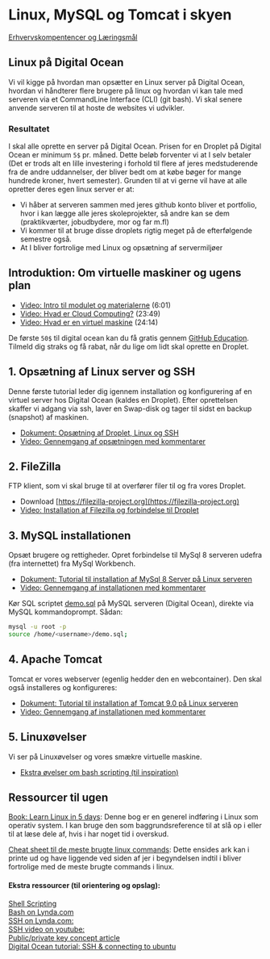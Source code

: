 # Linux, MySQL og Tomcat i skyen

[Erhvervskompentencer og Læringsmål](admin.md)

## Linux på Digital Ocean
Vi vil kigge på hvordan man opsætter en Linux server på Digital Ocean, hvordan vi håndterer flere brugere på linux og hvordan vi kan tale med serveren via et CommandLine Interface (CLI) (git bash). Vi skal senere anvende serveren til at hoste de websites vi udvikler.

### Resultatet

I skal alle oprette en server på Digital Ocean. Prisen for en Droplet på Digital Ocean er minimum `5$` pr. måned. Dette beløb forventer vi at I selv betaler (Det er trods alt en lille investering i forhold til flere af jeres medstuderende fra de andre uddannelser, der bliver bedt om at købe bøger for mange hundrede kroner, hvert semester). Grunden til at vi gerne vil have at alle opretter deres egen linux server er at:

- Vi håber at serveren sammen med jeres github konto bliver et portfolio, hvor i kan lægge alle jeres skoleprojekter, så andre kan se dem (praktikværter, jobudbydere, mor og far m.fl)
- Vi kommer til at bruge disse droplets rigtig meget på de efterfølgende semestre også.
- At I bliver fortrolige med Linux og opsætning af servermiljøer

## Introduktion: Om virtuelle maskiner og ugens plan
- [Video: Intro til modulet og materialerne](https://youtu.be/UxokCeT9WZ4) (6:01)
- [Video: Hvad er Cloud Computing?](https://youtu.be/Go0ETuLyyUc) (23:49)
- [Video: Hvad er en virtuel maskine](https://youtu.be/hUgdtbD0DRQ) (24:14)

De første `50$` til digital ocean kan du få gratis gennem [GitHub Education](https://education.github.com/students). Tilmeld dig straks og få rabat, når du lige om lidt skal oprette en Droplet.

## 1. Opsætning af Linux server og SSH
Denne første tutorial leder dig igennem installation og konfigurering af en virtuel server hos Digital Ocean (kaldes en Droplet). Efter oprettelsen skaffer vi adgang via ssh, laver en Swap-disk og tager til sidst en backup (snapshot) af maskinen.

- [Dokument: Opsætning af Droplet, Linux og SSH](https://docs.google.com/document/d/19ggC3KYmmsIR8sWHIwW_wFyJ2lrFjJH8KKVvyDUJ8gQ/edit?usp=sharing)
- [Video: Gennemgang af opsætningen med kommentarer]()

## 2. FileZilla
FTP klient, som vi skal bruge til at overfører filer til og fra vores Droplet.

- Download [https://filezilla-project.org](https://filezilla-project.org)
- [Video: Installation af Filezilla og forbindelse til Droplet]()


## 3. MySQL installationen
Opsæt brugere og rettigheder. Opret forbindelse til MySql 8 serveren udefra (fra internettet) fra MySql Workbench.

- [Dokument: Tutorial til installation af MySql 8 Server på Linux serveren](https://docs.google.com/document/d/1NtekaiYB-oayiw3yecwE3q1j8f_fnhvV3pREbx31Z8w/edit?usp=sharing) 
- [Video: Gennemgang af installationen med kommentarer]()

Kør SQL scriptet [demo.sql](./demo.sql) på MySQL serveren (Digital Ocean), direkte via MySQL kommandoprompt. Sådan: 

```bash
mysql -u root -p
source /home/<username>/demo.sql; 
```

## 4. Apache Tomcat
Tomcat er vores webserver (egenlig hedder den en webcontainer). Den skal også installeres og konfigureres:

- [Dokument: Tutorial til installation af Tomcat 9.0 på Linux serveren](https://docs.google.com/document/d/1qyWfFoHm4rhDHdKrPS5Fj-R8HqvKSDjmzlzStpwaEmo/edit?usp=sharing)
- [Video: Gennemgang af installationen med kommentarer]()

## 5. Linuxøvelser
Vi ser på Linuxøvelser og vores smækre virtuelle maskine.

- [Ekstra øvelser om bash scripting (til inspiration)](study/ex2bash.md)   

## Ressourcer til ugen

[Book: Learn Linux in 5 days](https://linuxtrainingacademy.com/wp-content/uploads/2016/08/learn-linux-in-5-days.pdf?__s=uvrsr3eotoyvr3yvh2zk): Denne bog er en generel indføring i Linux som operativ system. I kan bruge den som baggrundsreference til at slå op i eller til at læse dele af, hvis i har noget tid i overskud.  

[Cheat sheet til de meste brugte linux commands](study/linuxcommands.pdf): Dette ensides ark kan i printe ud og have liggende ved siden af jer i begyndelsen indtil i bliver fortrolige med de meste brugte commands i linux.  

#### Ekstra ressourcer (til orientering og opslag):
[Shell Scripting](http://ryanstutorials.net/linuxtutorial/scripting.php)  
[Bash on Lynda.com ](https://www.lynda.com/Bash-tutorials/Up-Running-Bash-Scripting/142989-2.html)  
[SSH on Lynda.com:](https://www.lynda.com/Developer-Network-Administration-tutorials/Welcome/189066/365610-4.html)   
[SSH video on youtube:](https://www.youtube.com/watch?v=svRWcx7dT8g)   
[Public/private key concept article](http://blakesmith.me/2010/02/08/understanding-public-key-private-key-concepts.html)  
[Digital Ocean tutorial: SSH & connecting to ubuntu](https://www.digitalocean.com/community/tutorials/understanding-the-ssh-encryption-and-connection-process)   


```

```
